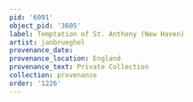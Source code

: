 ```yaml
---
pid: '6091'
object_pid: '3605'
label: Temptation of St. Anthony (New Haven)
artist: janbrueghel
provenance_date:
provenance_location: England
provenance_text: Private Collection
collection: provenance
order: '1226'
---
```


